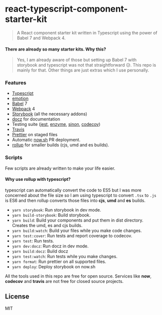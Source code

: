 # react-typescript-component-starter-kit

> A React component starter kit written in Typescript using the power of Babel 7 and Webpack 4.

#### There are already so many starter kits. Why this?

> Yes, I am already aware of those but setting up Babel 7 with storybook and typescript was not that straightforward 😥. This repo is mainly for that. Other things are just extras which I use personally.

### Features

- [Typescript](https://www.typescriptlang.org/)
- [emotion](https://emotion.sh/)
- [Babel](https://babeljs.io/) 7
- [Webpack](https://webpack.js.org/) 4
- [Storybook](https://storybook.js.org/) (all the necessary addons)
- [docz](https://github.com/pedronauck/docz) for documentation
- Testing suite ([jest](https://jestjs.io/), [enzyme](http://airbnb.io/enzyme/), [sinon](https://sinonjs.org/), [codecov](https://codecov.io))
- [Travis](https://travis-ci.org/)
- [Prettier](https://prettier.io/) on staged files
- Automatic [now.sh](https://zeit.co/now) PR deployment.
- [rollup](https://rollupjs.org/guide/en) for smaller builds (cjs, umd and es builds).

### Scripts

Few scripts are already written to make your life easier.

#### Why use rollup with typescript?

typescript can automatically convert the code to ES5 but I was more concerned about the file size so I am using typescript to convert `.tsx` to `.js` is ES6 and then rollup converts those files into **cjs**, **umd** and **es** builds.

- `yarn storybook`: Run storybook in dev mode.
- `yarn build-storybook`: Build storybook.
- `yarn build`: Build your components and put them in dist directory. Creates the umd, es and cjs builds.
- `yarn build:watch`: Build your files while you make code changes.
- `yarn test:cover`: Run tests and report coverage to codecov.
- `yarn test`: Run tests.
- `yarn dev:docz`: Run docz in dev mode.
- `yarn build:docz`: Build docz
- `yarn test:watch`: Run tests while you make changes.
- `yarn format`: Run prettier on all supported files.
- `yarn deploy`: Deploy storybook on now.sh

All the tools used in this repo are free for open source. Services like **now**, **codecov** and **travis** are not free for closed source projects.

## License

MIT
